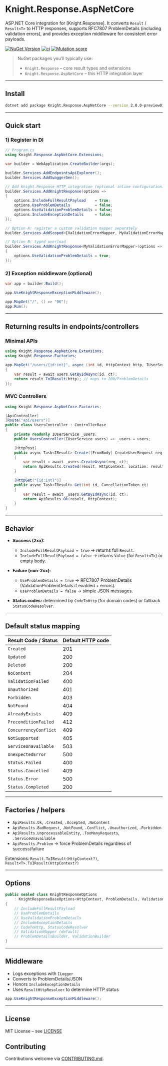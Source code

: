# Knight.Response.AspNetCore

ASP.NET Core integration for [Knight.Response]. It converts `Result` / `Result<T>` to HTTP responses, supports RFC7807 ProblemDetails (including validation errors), and provides exception middleware for consistent error payloads.

[![NuGet Version](https://img.shields.io/nuget/v/Knight.Response.AspNetCore.svg)](https://www.nuget.org/packages/Knight.Response.AspNetCore)
[![ci](https://github.com/KnightBadaru/Knight.Response/actions/workflows/ci.yml/badge.svg)](https://github.com/KnightBadaru/Knight.Response/actions/workflows/ci.yml)
[![Mutation score](https://img.shields.io/endpoint?url=https%3A%2F%2Fbadge-api.stryker-mutator.io%2Fgithub.com%2FKnightBadaru%2FKnight.Response%2Fmain%3Fmodule%3DKnight.Response.AspNetCore&label=mutation%20score)](https://dashboard.stryker-mutator.io/reports/github.com/KnightBadaru/Knight.Response/main?module=Knight.Response.AspNetCore)

> NuGet packages you’ll typically use:
>
> * `Knight.Response` – core result types and extensions
> * `Knight.Response.AspNetCore` – this HTTP integration layer

---

## Install

```bash
dotnet add package Knight.Response.AspNetCore --version 2.0.0-preview01
```

---

## Quick start

### 1) Register in DI

```csharp
// Program.cs
using Knight.Response.AspNetCore.Extensions;

var builder = WebApplication.CreateBuilder(args);

builder.Services.AddEndpointsApiExplorer();
builder.Services.AddSwaggerGen();

// Add Knight.Response HTTP integration (optional inline configuration)
builder.Services.AddKnightResponse(options =>
{
    options.IncludeFullResultPayload    = true;
    options.UseProblemDetails           = false;
    options.UseValidationProblemDetails = false;
    options.IncludeExceptionDetails     = false;
});

// Option A: register a custom validation mapper separately
builder.Services.AddScoped<IValidationErrorMapper, MyValidationErrorMapper>();

// Option B: typed overload
builder.Services.AddKnightResponse<MyValidationErrorMapper>(options =>
{
    options.UseValidationProblemDetails = true;
});
```

### 2) Exception middleware (optional)

```csharp
var app = builder.Build();

app.UseKnightResponseExceptionMiddleware();

app.MapGet("/", () => "OK");
app.Run();
```

---

## Returning results in endpoints/controllers

### Minimal APIs

```csharp
using Knight.Response.AspNetCore.Extensions;
using Knight.Response.Factories;

app.MapGet("/users/{id:int}", async (int id, HttpContext http, IUserService users, CancellationToken ct) =>
{
    var result = await users.GetByIdAsync(id, ct);
    return result.ToIResult(http); // maps to 200/ProblemDetails
});
```

### MVC Controllers

```csharp
using Knight.Response.AspNetCore.Factories;

[ApiController]
[Route("api/users")]
public class UsersController : ControllerBase
{
    private readonly IUserService _users;
    public UsersController(IUserService users) => _users = users;

    [HttpPost]
    public async Task<IResult> Create([FromBody] CreateUserRequest req, CancellationToken ct)
    {
        var result = await _users.CreateAsync(req, ct);
        return ApiResults.Created(result, HttpContext, location: result.IsSuccess ? $"/api/users/{result.Value.Id}" : null);
    }

    [HttpGet("{id:int}")]
    public async Task<IResult> Get(int id, CancellationToken ct)
    {
        var result = await _users.GetByIdAsync(id, ct);
        return ApiResults.Ok(result, HttpContext);
    }
}
```

---

## Behavior

* **Success (2xx):**

    * `IncludeFullResultPayload = true` → returns full `Result`.
    * `IncludeFullResultPayload = false` → returns `Value` (for `Result<T>`) or empty body.
* **Failure (non-2xx):**

    * `UseProblemDetails = true` → RFC7807 ProblemDetails (ValidationProblemDetails if enabled + errors).
    * `UseProblemDetails = false` → simple JSON messages.
* **Status codes:** determined by `CodeToHttp` (for domain codes) or fallback `StatusCodeResolver`.

---

## Default status mapping

| Result Code / Status  | Default HTTP code |
| --------------------- | ----------------- |
| `Created`             | 201               |
| `Updated`             | 200               |
| `Deleted`             | 200               |
| `NoContent`           | 204               |
| `ValidationFailed`    | 400               |
| `Unauthorized`        | 401               |
| `Forbidden`           | 403               |
| `NotFound`            | 404               |
| `AlreadyExists`       | 409               |
| `PreconditionFailed`  | 412               |
| `ConcurrencyConflict` | 409               |
| `NotSupported`        | 405               |
| `ServiceUnavailable`  | 503               |
| `UnexpectedError`     | 500               |
| `Status.Failed`       | 400               |
| `Status.Cancelled`    | 409               |
| `Status.Error`        | 500               |
| `Status.Completed`    | 200               |

---

## Factories / helpers

* `ApiResults.Ok`, `.Created`, `.Accepted`, `.NoContent`
* `ApiResults.BadRequest`, `.NotFound`, `.Conflict`, `.Unauthorized`, `.Forbidden`
* `ApiResults.UnprocessableEntity`, `.TooManyRequests`, `.ServiceUnavailable`
* `ApiResults.Problem` → force ProblemDetails regardless of success/failure

Extensions: `Result.ToIResult(HttpContext?)`, `Result<T>.ToIResult(HttpContext?)`

---

## Options

```csharp
public sealed class KnightResponseOptions
    : KnightResponseBaseOptions<HttpContext, ProblemDetails, ValidationProblemDetails>
{
    // IncludeFullResultPayload
    // UseProblemDetails
    // UseValidationProblemDetails
    // IncludeExceptionDetails
    // CodeToHttp, StatusCodeResolver
    // ValidationMapper (default)
    // ProblemDetailsBuilder, ValidationBuilder
}
```

---

## Middleware

* Logs exceptions with `ILogger`
* Converts to ProblemDetails/JSON
* Honors `IncludeExceptionDetails`
* Uses `ResultHttpResolver` to determine HTTP status

```csharp
app.UseKnightResponseExceptionMiddleware();
```

---

## License

MIT License – see [LICENSE](../../LICENSE)

## Contributing

Contributions welcome via [CONTRIBUTING.md](../../CONTRIBUTING.md).
